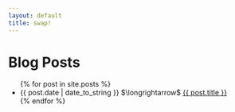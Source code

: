 ```yaml
---
layout: default
title: swap!
---
```


<div id="home">
  <h1>Blog Posts</h1>
  <ul class="posts">
    {% for post in site.posts %}
      <li><span>{{ post.date | date_to_string }}</span> $\longrightarrow$ <a href="{{ post.url }}">{{ post.title }}</a></li>
    {% endfor %}
  </ul>
</div>
